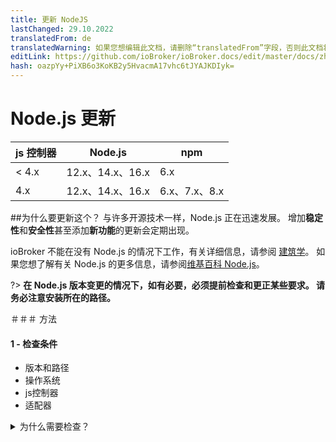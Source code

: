 ```yaml
---
title: 更新 NodeJS
lastChanged: 29.10.2022
translatedFrom: de
translatedWarning: 如果您想编辑此文档，请删除“translatedFrom”字段，否则此文档将再次自动翻译
editLink: https://github.com/ioBroker/ioBroker.docs/edit/master/docs/zh-cn/install/updatenode.md
hash: oazpYy+PiXB6o3KoKB2y5HvacmA17vhc6tJYAJKDIyk=
---
```

# Node.js 更新
| js 控制器 | Node.js | npm |
| ------ | ----------- | ------------- |
| < 4.x | 12.x、14.x、16.x | 6.x |
| 4.x | 12.x、14.x、16.x | 6.x、7.x、8.x |

##为什么要更新这个？
与许多开源技术一样，Node.js 正在迅速发展。
增加**稳定性**和**安全性**甚至添加**新功能**的更新会定期出现。

ioBroker 不能在没有 Node.js 的情况下工作，有关详细信息，请参阅 [建筑学](https://www.iobroker.net/#de/documentation/basics/architecture.md)。
如果您想了解有关 Node.js 的更多信息，请参阅[维基百科 Node.js](https://de.wikipedia.org/wiki/Node.js)。

?> **在 Node.js 版本变更的情况下，如有必要，必须提前检查和更正某些要求。
请务必注意安装所在的路径。**

＃＃＃ 方法
#### 1 - 检查条件
- 版本和路径
- 操作系统
- js控制器
- 适配器

<details><summary>为什么需要检查？</summary>

- 哪个版本，最重要的是，安装位于哪个目录中

- 在 Raspi 环境中，经常使用基于“Debian jessie”或“Debian wheezy”的旧系统。对于他们来说，没有什么比 Nodejs 10 更高的了，如有必要，可以进行操作系统更新。

- 检查安装了哪个 js-controller 版本（在管理员的主机选项卡上也可见）。

对于 **before** js-controller 3.x 版本，请尽可能先更新 js-controller。最好至少3.2！例如，论坛中有这个[贡献](https://forum.iobroker.net/topic/42385/js-controller-3-2-jetzt-im-stable)。

- 为确保更新后没有不兼容或问题，您应该检查系统上的所有适配器并在必要时更新它们。

最好通过管理员、更改日志或相应适配器的 GitHub 中检查适配器自述文件，以查看已安装的适配器版本是否明确支持计划的 Node.js 版本。

</详情>

#### 2 - 创建备份
在对系统进行任何更改之前，必须创建备份。根据系统的不同，有不同的选项。建议使用 BackitUp Adapter 或命令行命令。
备份应该是最新的，这样就不会丢失任何数据。

#### 3 - 更新适配器
系统中使用的适配器应与新的 Node.js 版本兼容，如有必要，必须对其进行更新。

#### 4 - 停止 ioBroker
ioBroker 使用自己的控制台命令或系统服务管理停止

#### 5 - 检查进程是否仍在运行
这通常会终止所有进程。为了安全起见，您应该再次检查是否确实没有任何进程（适配器、备份）在运行。也可以使用“top”之类的工具来检查是否还有以“io”开头的进程。开始。

#### 6 - Node.js 更新
下一步是将 Node.js 更新到所需的新版本。
但是，更新因安装的操作系统而异，请参阅说明

?> 节点包管理器，缩写为 `npm`，也已更新，这可能必须重置为 npm v6.x 到 js-controller 版本 3，具体取决于使用的 Node.js 版本。从 js-controller 版本 4 开始，还支持 npm v7/8。

#### 7 - 检查版本和路径
更新完成后，再次检查路径和安装的版本。

#### 8 - 运行 ioBroker 修复程序
由于 Node.js 的安装，如开头所述，对系统进行了一些更改，因此需要在之后运行 ioBroker 修复程序。
除其他外，这将恢复 ioBroker 操作所需的安全设置，并检查和更正所有授权。

#### 9 - 启动 ioBroker
一些使用的 JavaScript 模块包含必须编译的部分。此过程在安装期间进行。
通过编译这些模块绑定到 Node.js 版本。更新后，必须重新编译这些部分。
从 js-controller 版本 3.0 开始，尝试识别包含此类部件的适配器并自动执行重建。
此过程可能需要一些时间，并且受影响的适配器可能会重新启动多次。

<details><summary>自动重建</summary>

ioBroker 尝试自动检测由于需要更新而无法启动的适配器。这样做的方式是识别典型的错误消息，并且 ioBroker 会尝试相应地更新。首先，执行受影响适配器的“重建”，如果这没有帮助，则更新适配器依赖项。因此，适配器可能会重新启动几次。请在这里耐心等待！仅当适配器保持红色并且日志显示重建不起作用时才变为活动状态！

</详情>

<details><summary>手动重建</summary>

如果自动重建不起作用，可以手动执行，请参阅故障排除。

</详情>

<details><summary>特殊情况（例如串口）</summary>

不幸的是，在某些特殊情况下，上述选项也不进行重建，其中之一是串行端口。

日志可能看起来像这样（即使在所有重建尝试之后）。

<details><summary>日志</summary>

![日志](../../de/install/media/Log-Update_NodeJS.jpg)

</详情>

还有其他错误消息，但它们都归结为同一件事。
最简单的选择是在 **正确的** 目录中手动重建。
在这种情况下，查找带有“bindings”的目录 - 上面是 */opt/iobroker/node_modules/serialport/node_modules/bindings ...* 在较新的版本上，它也可以是 */opt/iobroker/node_modules/serialport /node_modules /@serialport/bindings*.

然后切换到这个目录，执行`npm install --production`。然后再次重新启动适配器。

另一种情况是带有画布模块的适配器（可能是 echarts 或 Mihome-vacuum），可能会出现问题。

</详情>

## Debian/Ubuntu 指南
#### 1 - 检查版本和路径
```
which nodejs node npm && nodejs -v && node -v && npm -v
```

- 输出

```
/usr/bin/nodejs
/usr/bin/node
/usr/bin/npm
v14.18.3
v14.18.3
6.14.15
```

#### 2 - 备份
```
iobroker backup
```

- 替代[可能性](https://www.iobroker.net/#de/documentation/config/backup.md)

#### 3 - 更新适配器
- 说明可在 [管理适配器](https://www.iobroker.net/#de/documentation/tutorial/adapter.md) 下找到

#### 4 - 停止 ioBroker
```
iobroker stop
```

#### 5 - 检查 ioBroker 进程
```
ps aux | grep 'io\|PID'
```

- 和

```
ps aux | grep 'backup\|PID'

```

- 如果进程仍在运行

```
sudo kill -9 <ProzessID>
```

#### 6 - Node.JS 更新
- [Node.Js] 的详细信息（https://github.com/nodesource/distributions#installation-instructions）

```
curl -sL https://deb.nodesource.com/setup_16.x | sudo -E bash -
sudo apt install -y nodejs
```

- 对于其他 Node.js 版本，只需将 URL 中的 16 替换为其他版本号。

!> 自 2022 年 10 月起，推荐 ioBroker 使用 Node.js 版本 16！

!> 可能无法使用奇怪的 Node.js 版本。

#### 7 - 检查版本/路径
```
which nodejs node npm && nodejs -v && node -v && npm -v
```

#### 8 - 运行 iobroker 修复程序
```
iobroker fix
```

#### 9 - 启动 ioBroker
```
 iobroker start
 ```

## 适用于 Windows 的说明
#### 1 - 检查版本（Windows 键 + R）
```
cmd.exe /C node -v & pause
```

#### 2 - 备份
```
iobroker backup
```

- 替代[可能性](https://www.iobroker.net/#de/documentation/config/backup.md)

#### 3 - 更新适配器
- 说明可在 [管理适配器](https://www.iobroker.net/#de/documentation/tutorial/adapter.md) 下找到

#### 4- 文件夹备份：
```
C:\Program Files\iobroker\deinhostname\nodejs
```

#### 5 - 停止 iobroker
```
iobroker stop
```

#### 6 - Node.js 更新
- 将 [Node.js](https://nodejs.org) 下载为存档，而不是 msi 文件
- 解压缩下载并将整个文件夹复制到现有文件夹：

```
C:\Program Files\iobroker\deinhostname\nodejs
```

- 将 **nodevars.bat** 文件从备份副本复制回文件夹：

```
C:\Program Files\iobroker\deinhostname\nodejs
```

#### 7 - 检查版本
```
cmd.exe /C node -v & pause
```

#### 8 - 运行 iobroker 修复程序
```
iobroker fix
```

#### 9 - 启动 ioBroker
```
iobroker start
```

## Docker 使用说明
- Node.js 通常通过将容器更新到新版本的 [Docker Image](https://hub.docker.com/r/buanet/iobroker/tags) 来完成。
- 有关 iobroker 容器的详细程序和更多详细信息，请参见 [buanet](https://smarthome.buanet.de/2020/10/iobroker-docker-container-updates-upgrades/)。

＃＃ 故障排除
### 手动重建
- 为此有

```
iobroker rebuild <adaptername>
```

- 如果这还不够

```
iobroker rebuild <adaptername> --install
```

- 只需在 shell 中手动运行它。理想情况下，一切都应该自动完成。

?> 只要 js 控制器低于版本 4，[ioBroker 修复程序](https://www.iobroker.net/#de/documentation/install/linux.md) 也必须在主要版本中使用 Node.js 更新来执行。
使用版本 4 中的未来 js 控制器，重建是完全自动处理的。
然后不再支持手动重建。
